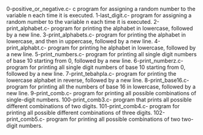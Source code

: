0-positive_or_negative.c- c program for assigning a random number to the variable n each time it is executed. 
1-last_digit.c- program for assigning a random number to the variable n each time it is executed. 
2-print_alphabet.c- program for printing the alphabet in lowercase, followed by a new line.
3-print_alphabets.c- program for printing the alphabet in lowercase, and then in uppercase, followed by a new line.
4-print_alphabt.c- program for printing he alphabet in lowercase, followed by a new line.
5-print_numbers.c- program for printing all single digit numbers of base 10 starting from 0, followed by a new line.
6-print_numberz.c- program for printing all single digit numbers of base 10 starting from 0, followed by a new line.
7-print_tebahpla.c- program for printing the lowercase alphabet in reverse, followed by a new line.
8-print_base16.c- program for printing all the numbers of base 16 in lowercase, followed by a new line.
9-print_comb.c- program for printing all possible combinations of single-digit numbers.
100-print_comb3.c- program that prints all possible different combinations of two digits.
101-print_comb4.c- program for printing all possible different combinations of three digits.
102-print_comb5.c- program for printing all possible combinations of two two-digit numbers.
